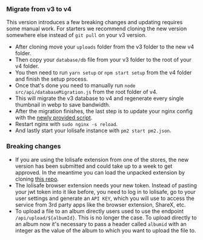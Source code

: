 ### Migrate from v3 to v4
This version introduces a few breaking changes and updating requires some manual work.
For starters we recommend cloning the new version somewhere else instead of `git pull` on your v3 version.

- After cloning move your `uploads` folder from the v3 folder to the new v4 folder.
- Then copy your `database/db` file from your v3 folder to the root of your v4 folder.
- You then need to run `yarn setup` or `npm start setup` from the v4 folder and finish the setup process.
- Once that's done you need to manually run `node src/api/databaseMigration.js` from the root folder of v4.
- This will migrate the v3 database to v4 and regenerate every single thumbnail in webp to save bandwidth.
- After the migration finishes, the last step is to update your nginx config with the [newly provided script](./nginx.md).
- Restart nginx with `sudo nginx -s reload`.
- And lastly start your lolisafe instance with `pm2 start pm2.json`.

### Breaking changes
- If you are using the lolisafe extension from one of the stores, the new version has been submitted and could take up to a week to get approved. In the meantime you can load the unpacked extension by cloning [this repo](https://github.com/WeebDev/loli-safe-extension).
- The lolisafe browser extension needs your new token. Instead of pasting your jwt token into it like before, you need to log in to lolisafe, go to your user settings and generate an `API KEY`, which you will use to access the service from 3rd party apps like the browser extension, ShareX, etc.
- To upload a file to an album directly users used to use the endpoint `/api/upload/${albumId}`. This is no longer the case. To upload directly to an album now it's necessary to pass a header called `albumid` with an integer as the value of the album to which you want to upload the file to.

